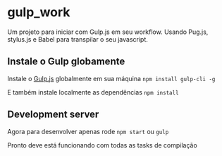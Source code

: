 # gulp_work

Um projeto para iniciar com Gulp.js em seu workflow.
Usando Pug.js, stylus.js e Babel para transpilar o seu javascript.

## Instale o Gulp globamente
Instale o [Gulp.js](https://gulpjs.com) globalmente em sua máquina
`npm install gulp-cli -g`

E também instale localmente as dependências
`npm install`

## Development server
Agora para desenvolver apenas rode
`npm start` ou `gulp`

Pronto deve está funcionando com todas as tasks de compilação

